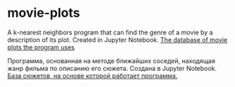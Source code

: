 # movie-plots
A k-nearest neighbors program that can find the genre of a movie by a description of its plot. Created in Jupyter Notebook. 
[The database of movie plots the program uses](https://drive.google.com/file/d/1e1mn3yapXGkiI89uPxclBQypl-30XAfA/view?usp=sharing)

Программа, основанная на методе ближайших соседей, находящая жанр фильма по описанию его сюжета. Создана в Jupyter Notebook.
[База сюжетов, на основе которой работает программа.](https://drive.google.com/file/d/1e1mn3yapXGkiI89uPxclBQypl-30XAfA/view?usp=sharing)
